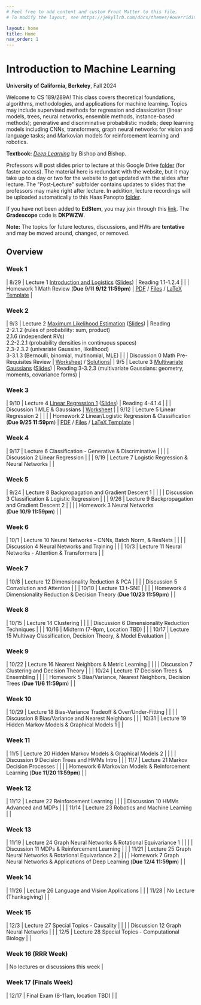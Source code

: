 ```yaml
---
# Feel free to add content and custom Front Matter to this file.
# To modify the layout, see https://jekyllrb.com/docs/themes/#overriding-theme-defaults

layout: home
title: Home
nav_order: 1
---
```


<style type="text/css">
    .label {
        margin-left: 0!important;
    }

    td:first-child {
        min-width: 0;
        width: 4rem;
    }
</style>

# Introduction to Machine Learning

**University of California, Berkeley**, Fall 2024

Welcome to CS 189/289A! This class covers theoretical foundations, algorithms, methodologies, and applications for machine learning. Topics may include supervised methods for regression and classication (linear models, trees, neural networks, ensemble methods, instance-based methods); generative and discriminative probabilistic models; deep learning models including CNNs, transformers, graph neural networks for vision and language tasks; and Markovian models for reinforcement learning and robotics.

**Textbook:** [_Deep Learning_](https://www.bishopbook.com/) by Bishop and Bishop.

Professors will post slides prior to lecture at this Google Drive [folder](https://drive.google.com/drive/folders/1hM6_gb8-cel4-hQ9_sMcm9krwfzmppkU?usp=drive_link) (for faster access). The material here is redundant with the website, but it may take up to a day or two for the website to get updated with the slides after lecture. The "Post-Lecture" subfolder contains updates to slides that the professors may make right after lecture. In addition, lecture recordings will be uploaded automatically to this Haas Panopto [folder](https://berkeley-haas.hosted.panopto.com/Panopto/Pages/Sessions/List.aspx#folderID=%22380bd203-98f7-4a83-946e-b1d401302c37%22).

If you have not been added to **EdStem**, you may join through this [link](https://edstem.org/us/join/RUHntB). The **Gradescope** code is **DKPWZW**.

**Note:** The topics for future lectures, discussions, and HWs are **tentative** and may be moved around, changed, or removed.

## Overview

### Week 1

|  8/29 | <span class="label">Lecture 1</span> [Introduction and Logistics](https://berkeley-haas.hosted.panopto.com/Panopto/Pages/Viewer.aspx?id=2a2b47b1-dc5f-41e4-8258-b1d4013efe89) ([Slides](https://drive.google.com/file/d/1B-ikDeLJy045W0cw4qpP616MQXSRpqQh/view?usp=drive_link)) | <span class="label label-purple">Reading</span>  1.1-1.2.4 |
|  | <span class="label label-yellow">Homework 1</span> Math Review <nobr>(<strong>Due</strong> <s>9/11</s> <strong>9/12 11:59pm</strong>)</nobr>  | [PDF](docs/hw_fa24/hw1.pdf) / [Files](docs/hw_fa24/hw1.zip) / [LaTeX Template](docs/hw_fa24/hw1_template.tex) |


### Week 2

|  9/3 | <span class="label">Lecture 2</span> [Maximum Likelihood Estimation](https://berkeley-haas.hosted.panopto.com/Panopto/Pages/Viewer.aspx?id=78393f71-f7d8-4877-8ae4-b1d4013efedc) ([Slides](https://drive.google.com/file/d/1BsohO4nidHSdP3eZtWmcAN9mAMvID4B2/view?usp=sharing)) | <span class="label label-purple">Reading</span> <br> 2-2.1.2 (rules of probability: sum, product) <br> 2.1.6 (independent RVs) <br> 2.2-2.2.1 (probability densities in continuous spaces) <br> 2.3-2.3.2 (univariate Gaussian, likelihood) <br> 3-3.1.3 (Bernoulli, binomial, multinomial, MLE) |
|  | <span class="label label-green">Discussion 0</span> Math Pre-Requisites Review  | [Worksheet](docs/dis_fa24/dis0.pdf) / [Solutions](docs/dis_fa24/dis0sol.pdf)|
|  9/5 | <span class="label">Lecture 3</span> [Multivariate Gaussians](https://berkeley-haas.hosted.panopto.com/Panopto/Pages/Viewer.aspx?id=eeb87936-eb47-436b-b6e5-b1d4013efefb) ([Slides](https://drive.google.com/file/d/11ozzwYUqyJnHeCxbKE9TL-kgZAyrykN5/view?usp=drive_link)) | <span class="label label-purple">Reading</span> 3-3.2.3 (multivariate Gaussians: geometry, moments, covariance forms) |

### Week 3

|  9/10 | <span class="label">Lecture 4</span> [Linear Regression 1](https://berkeley-haas.hosted.panopto.com/Panopto/Pages/Viewer.aspx?id=0b684900-3ef3-411e-bb68-b1d4013eff13) ([Slides](https://drive.google.com/file/d/14vblwqegBN7BC8-l1sAsRmiEVIu0TFmR/view?usp=drive_link)) | <span class="label label-purple">Reading</span> <nobr>4-4.1.4</nobr> |
|  | <span class="label label-green">Discussion 1</span> MLE & Gaussians  | [Worksheet](docs/dis_fa24/dis1.pdf) |
|  9/12 | <span class="label">Lecture 5</span> Linear Regression 2  |  |
|  | <span class="label label-yellow">Homework 2</span> Linear/Logistic Regression & Classification <nobr>(<strong>Due 9/25 11:59pm</strong>)</nobr>  | [PDF](docs/hw_fa24/hw2.pdf) / [Files](docs/hw_fa24/hw2.zip) / [LaTeX Template](docs/hw_fa24/hw2template.tex) |

### Week 4

|  9/17 | <span class="label">Lecture 6</span> Classification - Generative & Discriminative  |  |
| | <span class="label label-green">Discussion 2</span> Linear Regression  |  |
|  9/19 | <span class="label">Lecture 7</span> Logistic Regression & Neural Networks  |  |

### Week 5

|  9/24 | <span class="label">Lecture 8</span> Backpropagation and Gradient Descent 1  |  |
|  | <span class="label label-green">Discussion 3</span> Classification & Logistic Regression  |  |
|  9/26 | <span class="label">Lecture 9</span> Backpropagation and Gradient Descent 2  |  |
|  | <span class="label label-yellow">Homework 3</span> Neural Networks <nobr>(<strong>Due 10/9 11:59pm</strong>)</nobr>  |  |

### Week 6

|  10/1 | <span class="label">Lecture 10</span> Neural Networks - CNNs, Batch Norm, & ResNets  |  |
|  | <span class="label label-green">Discussion 4</span> Neural Networks and Training  |  |
|  10/3 | <span class="label">Lecture 11</span> Neural Networks - Attention & Transformers  |  |

### Week 7

|  10/8 | <span class="label">Lecture 12</span> Dimensionality Reduction & PCA  |  |
|  | <span class="label label-green">Discussion 5</span> Convolution and Attention  |  |
|  10/10 | <span class="label">Lecture 13</span> t-SNE  |  |
|  | <span class="label label-yellow">Homework 4</span> Dimensionality Reduction & Decision Theory <nobr>(<strong>Due 10/23 11:59pm</strong>)</nobr>  |  |

### Week 8

|  10/15 | <span class="label">Lecture 14</span> Clustering  |  |
|  | <span class="label label-green">Discussion 6</span> Dimensionality Reduction Techniques  |  |
|  10/16 | <span class="label label-red">Midterm</span> (7-9pm, Location TBD)  |  |
|  10/17 | <span class="label">Lecture 15</span> Multiway Classification, Decision Theory, & Model Evaluation  |  |

### Week 9

|  10/22 | <span class="label">Lecture 16</span> Nearest Neighbors & Metric Learning |  |
|  | <span class="label label-green">Discussion 7</span> Clustering and Decision Theory  |  |
|  10/24 | <span class="label">Lecture 17</span> Decision Trees & Ensembling |  |
|  | <span class="label label-yellow">Homework 5</span> Bias/Variance, Nearest Neighbors, Decision Trees <nobr>(<strong>Due 11/6 11:59pm</strong>)</nobr>  |  |

### Week 10

|  10/29 | <span class="label">Lecture 18</span> Bias-Variance Tradeoff & Over/Under-Fitting |  |
|  | <span class="label label-green">Discussion 8</span> Bias/Variance and Nearest Neighbors  |  |
|  10/31 | <span class="label">Lecture 19</span> Hidden Markov Models & Graphical Models 1  |  |

### Week 11

|  11/5 | <span class="label">Lecture 20</span> Hidden Markov Models & Graphical Models 2  |  |
|  | <span class="label label-green">Discussion 9</span> Decision Trees and HMMs Intro  |  |
|  11/7 | <span class="label">Lecture 21</span> Markov Decision Processes  |  |
|  | <span class="label label-yellow">Homework 6</span> Markovian Models & Reinforcement Learning <nobr>(<strong>Due 11/20 11:59pm</strong>)</nobr>  |  |

### Week 12

|  11/12 | <span class="label">Lecture 22</span> Reinforcement Learning  |  |
|  | <span class="label label-green">Discussion 10</span> HMMs Advanced and MDPs  |  |
|  11/14 | <span class="label">Lecture 23</span> Robotics and Machine Learning  |  |

### Week 13

|  11/19 | <span class="label">Lecture 24</span> Graph Neural Networks & Rotational Equivariance 1  |  |
|  | <span class="label label-green">Discussion 11</span> MDPs & Reinforcement Learning |  |
|  11/21 | <span class="label">Lecture 25</span> Graph Neural Networks & Rotational Equivariance 2 |  |
|  | <span class="label label-yellow">Homework 7</span> Graph Neural Networks & Applications of Deep Learning <nobr>(<strong>Due 12/4 11:59pm</strong>)</nobr>  |  |

### Week 14

|  11/26 | <span class="label">Lecture 26</span> Language and Vision Applications |  |
|  11/28 | No Lecture (Thanksgiving)  |  |

### Week 15

|  12/3 | <span class="label">Lecture 27</span> Special Topics - Causality  |  |
|   | <span class="label label-green">Discussion 12</span> Graph Neural Networks  |  |
|  12/5 | <span class="label">Lecture 28</span> Special Topics - Computational Biology |  |

### Week 16 (RRR Week)

|  No lectures or discussions this week  |

### Week 17 (Finals Week)

|  12/17 | <span class="label label-red">Final Exam</span> (8-11am, location TBD) |  |
